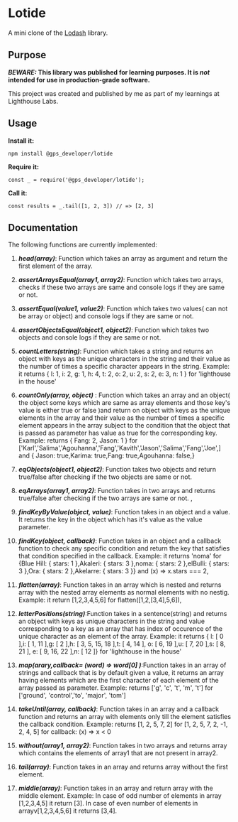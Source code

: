 # Lotide

A mini clone of the [Lodash](https://lodash.com) library.

## Purpose

**_BEWARE:_ This library was published for learning purposes. It is _not_ intended for use in production-grade software.**

This project was created and published by me as part of my learnings at Lighthouse Labs.

## Usage

**Install it:**

`npm install @gps_developer/lotide`

**Require it:**

`const _ = require('@gps_developer/lotide');`

**Call it:**

`const results = _.tail([1, 2, 3]) // => [2, 3]`

## Documentation

The following functions are currently implemented:

1. **_head(array)_**: Function which takes an array as argument and return the first element of the array.

2. **_assertArraysEqual(array1, array2)_**: Function which takes two arrays, checks if these two arrays are same and console logs if they are same or not.

3. **_assertEqual(value1, value2)_**: Function which takes two values( can not be array or object) and console logs if they are same or not.

4. **_assertObjectsEqual(object1, object2)_**: Function which takes two objects and console logs if they are same or not.
5. **_countLetters(string)_**: Function which takes a string and returns an object with keys as the unique characters in the string and their value as the number of times a specific character appears in the string. Example: it returns { l: 1, i: 2, g: 1, h: 4, t: 2, o: 2, u: 2, s: 2, e: 3, n: 1 } for 'lighthouse in the house'
6. **_countOnly(array, object)_** : Function which takes an array and an object( the object some keys which are same as array elements and those key's value is either true or false )and return on object with keys as the unique elements in the array and their value as the number of times a specific element appears in the array subject to the condition that the object that is passed as parameter has value as true for the corresponding key. Example: returns { Fang: 2, Jason: 1 } for ['Karl','Salima','Agouhanna','Fang','Kavith','Jason','Salima','Fang','Joe',] and { Jason: true,Karima: true,Fang: true,Agouhanna: false,}
7. **_eqObjects(object1, object2)_**: Function takes two objects and return true/false after checking if the two objects are same or not.
8. **_eqArrays(array1, array2)_**: Function takes in two arrays and returns true/false after checking if the two arrays are same or not. ,
9. **_findKeyByValue(object, value)_**: Function takes in an object and a value. It returns the key in the object which has it's value as the value parameter.
10. **_findKey(object, callback)_**: Function takes in an object and a callback function to check any specific condition and return the key that satisfies that condition specified in the callback.
    Example: it returns 'noma' for {Blue Hill: { stars: 1 },Akaleri: { stars: 3 },noma: { stars: 2 },elBulli: { stars: 3 },Ora: { stars: 2 },Akelarre: { stars: 3 }} and (x) => x.stars === 2,
11. **_flatten(array)_**: Function takes in an array which is nested and returns array with the nested array elements as normal elements with no nestig. Example: it return [1,2,3,4,5,6] for flatten([1,2,[3,4],5,6]),
12. **_letterPositions(string)_**:Function takes in a sentence(string) and returns an object with keys as unique characters in the string and value corresponding to a key as an array that has index of occurence of the unique character as an element of the array. Example: it returns { l: [ 0 ],i: [ 1, 11 ],g: [ 2 ],h: [ 3, 5, 15, 18 ],t: [ 4, 14 ], o: [ 6, 19 ],u: [ 7, 20 ],s: [ 8, 21 ], e: [ 9, 16, 22 ],n: [ 12 ]} for 'lighthouse in the house'
13. **_map(arary,callback= (word) => word[0] )_**:Function takes in an array of strings and callback that is by default given a value, it returns an array having elements which are the first character of each element of the array passed as parameter. Example: returns ['g', 'c', 't', 'm', 't'] for ['ground', 'control','to', 'major', 'tom']
14. **_takeUntil(array, callback)_**: Function takes in an array and a callback function and returns an array with elements only till the element satisfies the callback condition. Example: returns [1, 2, 5, 7, 2] for [1, 2, 5, 7, 2, -1, 2, 4, 5] for callback: (x) => x < 0
15. **_without(array1, array2)_**: Function takes in two arrays and returns array which contains the elements of array1 that are not present in array2.
16. **_tail(array)_**: Function takes in an array and returns array without the first element.
17. **_middle(array)_**: Function takes in an array and return array with the middle element. Example: In case of odd number of elements in array [1,2,3,4,5] it return [3]. In case of even number of elements in arrayv[1,2,3,4,5,6] it returns [3,4].
